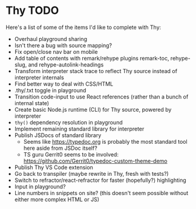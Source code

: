 # Thy TODO

Here's a list of some of the items I'd like to complete with Thy:

* Overhaul playground sharing
* Isn't there a bug with source mapping?
* Fix open/close nav bar on mobile
* Add table of contents with remark/rehype plugins remark-toc, rehype-slug, and rehype-autolink-headings
* Transform interpreter stack trace to reflect Thy source instead of interpreter internals
* Find better way to deal with CSS/HTML
* .thy/.txt toggle in playground
* Transition code-input to use React references (rather than a bunch of internal state)
* Create basic Node.js runtime (CLI) for Thy source, powered by interpreter
* `thy()` dependency resolution in playground
* Implement remaining standard library for interpreter
* Publish JSDocs of standard library
  * Seems like https://typedoc.org is probably the most standard tool here aside from JSDoc itself?
  * TS guru Gerrit0 seems to be involved: https://github.com/Gerrit0/typedoc-custom-theme-demo
* Publish Thy VS Code extension
* Go back to transpiler (maybe rewrite in Thy, fresh with tests?)
* Switch to refractor/react-refractor for faster (hopefully?) highlighting
* Input in playground?
* Line numbers in snippets on site? (this doesn't seem possible without either more complex HTML or JS)
